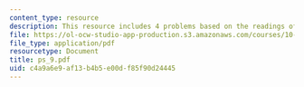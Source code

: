 ```yaml
---
content_type: resource
description: This resource includes 4 problems based on the readings of course text.
file: https://ol-ocw-studio-app-production.s3.amazonaws.com/courses/10-302-transport-processes-fall-2004/c4a9a6e9af13b4b5e00df85f90d24445_ps_9.pdf
file_type: application/pdf
resourcetype: Document
title: ps_9.pdf
uid: c4a9a6e9-af13-b4b5-e00d-f85f90d24445
---
```

